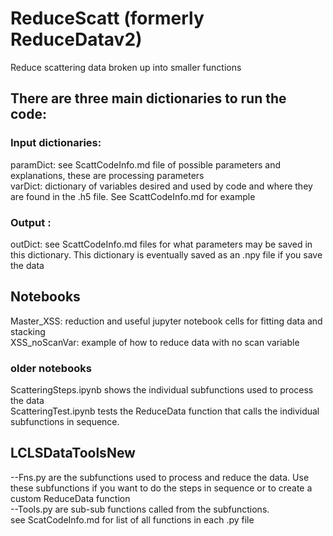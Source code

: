 # ReduceScatt (formerly ReduceDatav2)
Reduce scattering data broken up into smaller functions

## There are three main dictionaries to run the code:  
### Input dictionaries:
paramDict:  see ScattCodeInfo.md file of possible parameters and explanations, these are processing parameters \
varDict:  dictionary of variables desired and used by code and where they are found in the .h5 file.  See ScattCodeInfo.md for example 

### Output :
outDict:  see ScattCodeInfo.md files for what parameters may be saved in this dictionary.  This dictionary is eventually saved as an .npy file if you save the data


## Notebooks 
Master_XSS: reduction and useful jupyter notebook cells for fitting data and stacking \
XSS_noScanVar: example of how to reduce data with no scan variable

### older notebooks
ScatteringSteps.ipynb shows the individual subfunctions used to process the data \
ScatteringTest.ipynb tests the ReduceData function that calls the individual subfunctions in sequence. 

## LCLSDataToolsNew
 --Fns.py are the subfunctions used to process and reduce the data.  Use these subfunctions if you want to do the steps in sequence or to create a custom ReduceData function \
--Tools.py are sub-sub functions called from the subfunctions. \
see ScatCodeInfo.md for list of all functions in each .py file


